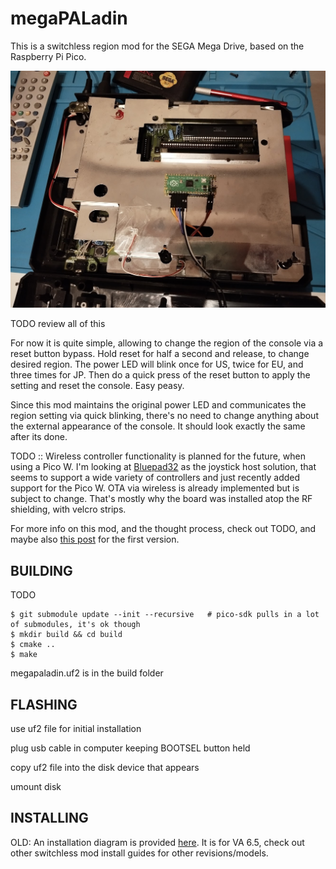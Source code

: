 # megaPALadin

This is a switchless region mod for the SEGA Mega Drive, based on the Raspberry Pi Pico.

![Picture of the mod after installation](doc/installed.jpg)

TODO review all of this

For now it is quite simple, allowing to change the region of the console via a reset button bypass.
Hold reset for half a second and release, to change desired region. The power LED will blink once for US, twice for EU, and three times for JP. Then do a quick press of the reset button to apply the setting and reset the console. Easy peasy.

Since this mod maintains the original power LED and communicates the region setting via quick blinking, there's no need to change anything about the external appearance of the console. It should look exactly the same after its done.

TODO :: Wireless controller functionality is planned for the future, when using a Pico W. I'm looking at [Bluepad32](https://github.com/ricardoquesada/bluepad32) as the joystick host solution, that seems to support a wide variety of controllers and just recently added support for the Pico W. OTA via wireless is already implemented but is subject to change. That's mostly why the board was installed atop the RF shielding, with velcro strips.

For more info on this mod, and the thought process, check out TODO, and maybe also [this post](https://camargo.eng.br/blog/2023/11-18-pal-megadrive.html) for the first version.

## BUILDING

TODO

```
$ git submodule update --init --recursive   # pico-sdk pulls in a lot of submodules, it's ok though
$ mkdir build && cd build
$ cmake ..
$ make
```

megapaladin.uf2 is in the build folder

## FLASHING

use uf2 file for initial installation

plug usb cable in computer keeping BOOTSEL button held

copy uf2 file into the disk device that appears

umount disk

## INSTALLING

OLD: An installation diagram is provided [here](doc/install%20plan.png). It is for VA 6.5, check out other switchless mod install guides for other revisions/models.
